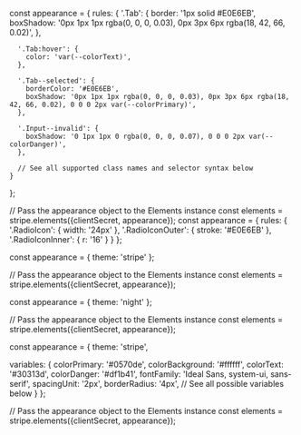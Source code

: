 
const appearance = {
    rules: {
      '.Tab': {
        border: '1px solid #E0E6EB',
        boxShadow: '0px 1px 1px rgba(0, 0, 0, 0.03), 0px 3px 6px rgba(18, 42, 66, 0.02)',
      },

      '.Tab:hover': {
        color: 'var(--colorText)',
      },

      '.Tab--selected': {
        borderColor: '#E0E6EB',
        boxShadow: '0px 1px 1px rgba(0, 0, 0, 0.03), 0px 3px 6px rgba(18, 42, 66, 0.02), 0 0 0 2px var(--colorPrimary)',
      },

      '.Input--invalid': {
        boxShadow: '0 1px 1px 0 rgba(0, 0, 0, 0.07), 0 0 0 2px var(--colorDanger)',
      },

      // See all supported class names and selector syntax below
    }
  };

  // Pass the appearance object to the Elements instance
  const elements = stripe.elements({clientSecret, appearance});
const appearance = {
  rules: {
    '.RadioIcon': {
      width: '24px'
    },
    '.RadioIconOuter': {
      stroke: '#E0E6EB'
    },
    '.RadioIconInner': {
      r: '16'
    }
  }
};

const appearance = {
  theme: 'stripe'
};

// Pass the appearance object to the Elements instance
const elements = stripe.elements({clientSecret, appearance});




const appearance = {
  theme: 'night'
};

// Pass the appearance object to the Elements instance
const elements = stripe.elements({clientSecret, appearance});


const appearance = {
  theme: 'stripe',

  variables: {
    colorPrimary: '#0570de',
    colorBackground: '#ffffff',
    colorText: '#30313d',
    colorDanger: '#df1b41',
    fontFamily: 'Ideal Sans, system-ui, sans-serif',
    spacingUnit: '2px',
    borderRadius: '4px',
    // See all possible variables below
  }
};

// Pass the appearance object to the Elements instance
const elements = stripe.elements({clientSecret, appearance});
